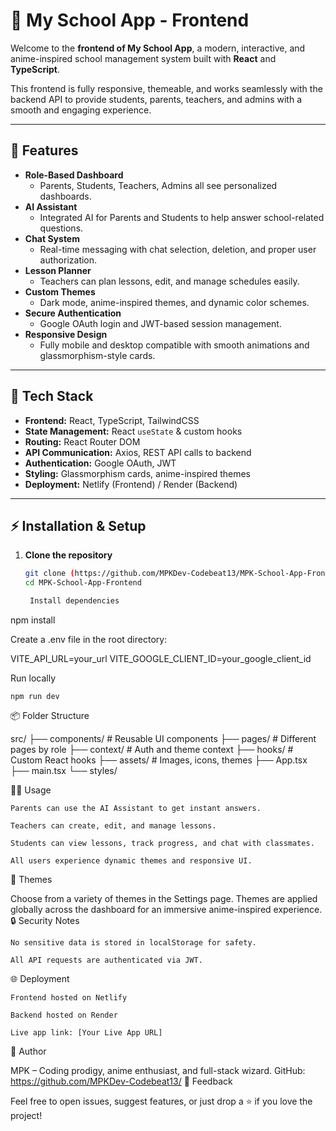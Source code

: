# 🏫 My School App - Frontend

Welcome to the **frontend of My School App**, a modern, interactive, and anime-inspired school management system built with **React** and **TypeScript**.  

This frontend is fully responsive, themeable, and works seamlessly with the backend API to provide students, parents, teachers, and admins with a smooth and engaging experience.

---

## 🌟 Features

- **Role-Based Dashboard**
  - Parents, Students, Teachers, Admins all see personalized dashboards.
- **AI Assistant**
  - Integrated AI for Parents and Students to help answer school-related questions.
- **Chat System**
  - Real-time messaging with chat selection, deletion, and proper user authorization.
- **Lesson Planner**
  - Teachers can plan lessons, edit, and manage schedules easily.
- **Custom Themes**
  - Dark mode, anime-inspired themes, and dynamic color schemes.
- **Secure Authentication**
  - Google OAuth login and JWT-based session management.
- **Responsive Design**
  - Fully mobile and desktop compatible with smooth animations and glassmorphism-style cards.

---

## 🚀 Tech Stack

- **Frontend:** React, TypeScript, TailwindCSS  
- **State Management:** React `useState` & custom hooks  
- **Routing:** React Router DOM  
- **API Communication:** Axios, REST API calls to backend  
- **Authentication:** Google OAuth, JWT  
- **Styling:** Glassmorphism cards, anime-inspired themes  
- **Deployment:** Netlify (Frontend) / Render (Backend)

---

## ⚡ Installation & Setup

1. **Clone the repository**
   ```bash
   git clone (https://github.com/MPKDev-Codebeat13/MPK-School-App-Frontend/)
   cd MPK-School-App-Frontend

    Install dependencies

npm install

Create a .env file in the root directory:

VITE_API_URL=your_url
VITE_GOOGLE_CLIENT_ID=your_google_client_id

Run locally

    npm run dev

📦 Folder Structure

src/
├── components/      # Reusable UI components
├── pages/           # Different pages by role
├── context/         # Auth and theme context
├── hooks/           # Custom React hooks
├── assets/          # Images, icons, themes
├── App.tsx
├── main.tsx
└── styles/

🧑‍💻 Usage

    Parents can use the AI Assistant to get instant answers.

    Teachers can create, edit, and manage lessons.

    Students can view lessons, track progress, and chat with classmates.

    All users experience dynamic themes and responsive UI.

🎨 Themes

Choose from a variety of themes in the Settings page. Themes are applied globally across the dashboard for an immersive anime-inspired experience.
🔒 Security Notes

    No sensitive data is stored in localStorage for safety.

    All API requests are authenticated via JWT.

🌐 Deployment

    Frontend hosted on Netlify

    Backend hosted on Render

    Live app link: [Your Live App URL]

🙌 Author

MPK – Coding prodigy, anime enthusiast, and full-stack wizard.
GitHub: https://github.com/MPKDev-Codebeat13/
💌 Feedback

Feel free to open issues, suggest features, or just drop a ⭐ if you love the project!
